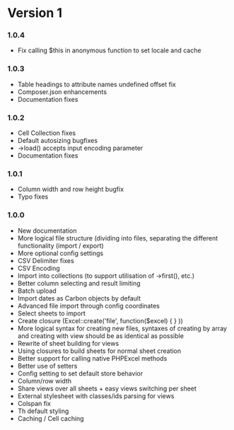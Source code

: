 # Version 1

### 1.0.4

- Fix calling $this in  anonymous function to set locale and cache

### 1.0.3

- Table headings to attribute names undefined offset fix
- Composer.json enhancements
- Documentation fixes

### 1.0.2

- Cell Collection fixes
- Default autosizing bugfixes
- ->load() accepts input encoding parameter
- Documentation fixes

### 1.0.1

- Column width and row height bugfix
- Typo fixes

### 1.0.0

- New documentation
- More logical file structure (dividing into files, separating the different functionality (import / export)
- More optional config settings
- CSV Delimiter fixes
- CSV Encoding
- Import into collections (to support utilisation of ->first(), etc.)
- Better column selecting and result limiting
- Batch upload
- Import dates as Carbon objects by default
- Advanced file import through config coordinates
- Select sheets to import
- Create closure (Excel::create('file', function($excel) { } ))
- More logical syntax for creating new files, syntaxes of creating by array and creating with view should be as identical as possible
- Rewrite of sheet building for views
- Using closures to build sheets for normal sheet creation
- Better support for calling native PHPExcel methods
- Better use of setters
- Config setting to set default store behavior
- Column/row width
- Share views over all sheets + easy views switching per sheet
- External stylesheet with classes/ids parsing for views
- Colspan fix
- Th default styling
- Caching / Cell caching